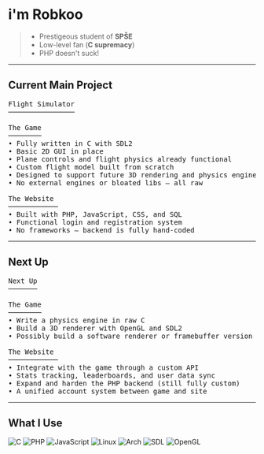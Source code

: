 # i'm Robkoo

> - Prestigeous student of **SPŠE**  
> - Low-level fan (**C supremacy**)  
> - PHP doesn't suck!

---

## Current Main Project

<pre>
Flight Simulator
────────────────

The Game
────────
• Fully written in C with SDL2  
• Basic 2D GUI in place  
• Plane controls and flight physics already functional  
• Custom flight model built from scratch  
• Designed to support future 3D rendering and physics engine  
• No external engines or bloated libs — all raw  

The Website
────────────
• Built with PHP, JavaScript, CSS, and SQL  
• Functional login and registration system    
• No frameworks — backend is fully hand-coded  
</pre>

---

## Next Up

<pre>
Next Up
───────

The Game
────────
• Write a physics engine in raw C  
• Build a 3D renderer with OpenGL and SDL2  
• Possibly build a software renderer or framebuffer version later

The Website
────────────
• Integrate with the game through a custom API  
• Stats tracking, leaderboards, and user data sync  
• Expand and harden the PHP backend (still fully custom)  
• A unified account system between game and site  
</pre>

---

## What I Use

![C](https://img.shields.io/badge/C-000000?style=flat&logo=c&logoColor=white)
![PHP](https://img.shields.io/badge/PHP-8892BE?style=flat&logo=php&logoColor=white)
![JavaScript](https://img.shields.io/badge/JS-F7DF1E?style=flat&logo=javascript&logoColor=black)
![Linux](https://img.shields.io/badge/Linux-000000?style=flat&logo=linux&logoColor=white)
![Arch](https://img.shields.io/badge/Arch-1793D1?style=flat&logo=arch-linux&logoColor=white)
![SDL](https://img.shields.io/badge/SDL2-000000?style=flat&logo=ghostery&logoColor=white)
![OpenGL](https://img.shields.io/badge/OpenGL-FFFFFF?style=flat&logo=opengl&logoColor=black)
